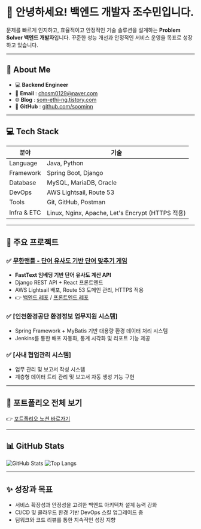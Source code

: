 # 👋 안녕하세요! 백엔드 개발자 조수민입니다.

문제를 빠르게 인지하고,
효율적이고 안정적인 기술 솔루션을 설계하는
**Problem Solver 백엔드 개발자**입니다.
꾸준한 성능 개선과 안정적인 서비스 운영을 목표로 성장하고 있습니다.

---

## 🚀 About Me
- 💻 **Backend Engineer**
- 📧 **Email** : chosm0129@naver.com
- 🌐 **Blog** : [som-ethi-ng.tistory.com](https://som-ethi-ng.tistory.com)
- 🔗 **GitHub** : [github.com/soominn](https://github.com/soominn)

---

## 💻 Tech Stack
| 분야        | 기술 |
|-------------|------|
| Language    | Java, Python |
| Framework   | Spring Boot, Django |
| Database    | MySQL, MariaDB, Oracle |
| DevOps      | AWS Lightsail, Route 53 |
| Tools       | Git, GitHub, Postman |
| Infra & ETC | Linux, Nginx, Apache, Let's Encrypt (HTTPS 적용) |

---

## 📂 주요 프로젝트

### ✅ [무한맨틀 - 단어 유사도 기반 단어 맞추기 게임](https://github.com/soominn/muhanmantle-back)
- **FastText 임베딩 기반 단어 유사도 계산 API**
- Django REST API + React 프론트엔드
- AWS Lightsail 배포, Route 53 도메인 관리, HTTPS 적용
- 👉 [백엔드 레포](https://github.com/soominn/muhanmantle-back) / [프론트엔드 레포](https://github.com/soominn/muhanmantle-front)

### ✅ [인천환경공단 환경정보 업무지원 시스템]
- Spring Framework + MyBatis 기반 대용량 환경 데이터 처리 시스템
- Jenkins를 통한 배포 자동화, 통계 시각화 및 리포트 기능 제공

### ✅ [사내 협업관리 시스템]
- 업무 관리 및 보고서 작성 시스템
- 계층형 데이터 트리 관리 및 보고서 자동 생성 기능 구현

---

## 🔗 포트폴리오 전체 보기
👉 [포트폴리오 노션 바로가기](https://www.notion.so/soominn/Backend-Engineer-1bafb498009780d3b19ecf8394312020)

---

## 📊 GitHub Stats  
![GitHub Stats](https://github-readme-stats.vercel.app/api?username=soominn&theme=darcula&hide_border=true&include_all_commits=true&count_private=false) ![Top Langs](https://github-readme-stats.vercel.app/api/top-langs/?username=soominn&theme=darcula&hide_border=true&include_all_commits=true&count_private=false&layout=compact)

---

## ✨ 성장과 목표
- 서비스 확장성과 안정성을 고려한 백엔드 아키텍처 설계 능력 강화
- CI/CD 및 클라우드 환경 기반 DevOps 스킬 업그레이드 중
- 팀워크와 코드 리뷰를 통한 지속적인 성장 지향
